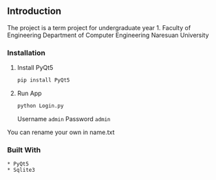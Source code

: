 ## Introduction
The project is a term project for undergraduate year 1. Faculty of Engineering Department of Computer Engineering Naresuan University

### Installation

1. Install PyQt5
    ```sh
    pip install PyQt5
    ```

2. Run App
    ```sh
    python Login.py
    ```
    Username `admin` Password `admin`

You can rename your own in name.txt

### Built With
    * PyQt5
    * Sqlite3
